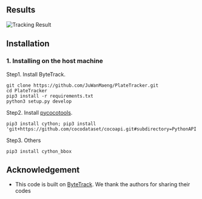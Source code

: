 ## Results
![Tracking Result](result/result.gif)

## Installation
### 1. Installing on the host machine
Step1. Install ByteTrack.
```shell
git clone https://github.com/JuWanMaeng/PlateTracker.git
cd PlateTracker
pip3 install -r requirements.txt
python3 setup.py develop
```

Step2. Install [pycocotools](https://github.com/cocodataset/cocoapi).

```shell
pip3 install cython; pip3 install 'git+https://github.com/cocodataset/cocoapi.git#subdirectory=PythonAPI'
```

Step3. Others
```shell
pip3 install cython_bbox
```

## Acknowledgement
* This code is built on [ByteTrack](https://github.com/ifzhang/ByteTrack). We thank the authors for sharing their codes